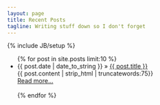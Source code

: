 ```yaml
---
layout: page
title: Recent Posts
tagline: Writing stuff down so I don't forget
---
```

{% include JB/setup %}

<ul class="posts">
  {% for post in site.posts limit:10 %}
    <li><span>{{ post.date | date_to_string }}</span> &raquo; <a href="{{ BASE_PATH }}{{ post.url }}">{{ post.title }}</a></li>
    {{ post.content | strip_html | truncatewords:75}}<br>
            <a href="{{ post.url }}">Read more...</a><br><br>
  {% endfor %}
</ul>